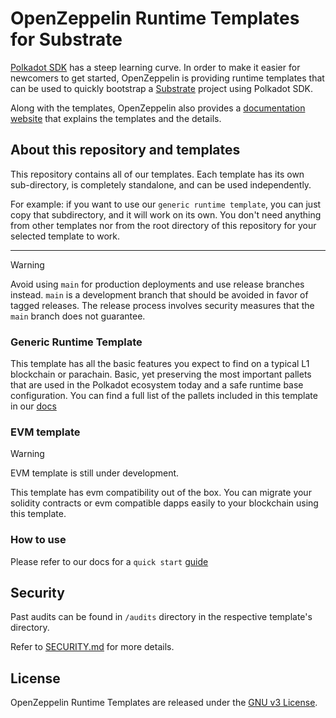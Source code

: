 # OpenZeppelin Runtime Templates for Substrate

[Polkadot SDK](https://github.com/paritytech/polkadot-sdk) has a steep learning curve. In order to make it easier for newcomers to get started, OpenZeppelin is providing runtime templates that can be used to quickly bootstrap a [Substrate](https://github.com/paritytech/polkadot-sdk/tree/master/substrate) project using Polkadot SDK.

Along with the templates, OpenZeppelin also provides a [documentation website](https://docs.openzeppelin.com/substrate-runtimes) that explains the templates and the details.


## About this repository and templates

This repository contains all of our templates. Each template has its own sub-directory, is completely standalone, and can be used independently.

For example: if you want to use our `generic runtime template`, you can just copy that subdirectory, and it will work on its own. You don't need anything from other templates nor from the root directory of this repository for your selected template to work.

---
> [!WARNING]
> Avoid using `main` for production deployments and use release branches instead. `main` is a development branch that should be avoided in favor of tagged releases. The release process involves security measures that the `main` branch does not guarantee.
### Generic Runtime Template

This template has all the basic features you expect to find on a typical L1 blockchain or parachain. Basic, yet preserving the most important pallets that are used in the Polkadot ecosystem today and a safe runtime base configuration.
You can find a full list of the pallets included in this template in our [docs](https://docs.openzeppelin.com/substrate-runtimes/1.0.0/)


### EVM template

> [!WARNING]
> EVM template is still under development.

This template has evm compatibility out of the box. You can migrate your solidity contracts or evm compatible dapps easily to your blockchain using this template.


### How to use

Please refer to our docs for a `quick start` [guide](https://docs.openzeppelin.com/substrate-runtimes/)


## Security

Past audits can be found in `/audits` directory in the respective template's directory.

Refer to [SECURITY.md](SECURITY.md) for more details.

## License

OpenZeppelin Runtime Templates are released under the [GNU v3 License](LICENSE).










